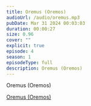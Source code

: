 ```yaml
---
title: Oremus (Oremos)
audioUrl: /audio/oremus.mp3
pubDate: Mar 31 2024 00:03:03
duration: 00:00:27
size: 0.96
cover: ""
explicit: true
episode: 4
season: 1
episodeType: full
description: Oremus (Oremos)
---
```

Oremus (Oremos)


<div class="text-center mt-16">
  <a class="btn btn-accent mt-9" href="/episode/post02">Oremus (Oremos)</a>
</div>